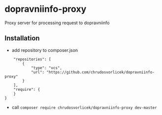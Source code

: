 # dopravniinfo-proxy
Proxy server for processing request to dopravniinfo

## Installation

* add repository to composer.json
```{
    "repositories": [
        {
            "type": "vcs",
            "url": "https://github.com/chrudosvorlicek/dopravniinfo-proxy"
        }
    ],
    "require": {
    }
}
```

* call `composer require chrudosvorlicek/dopravniinfo-proxy dev-master`
